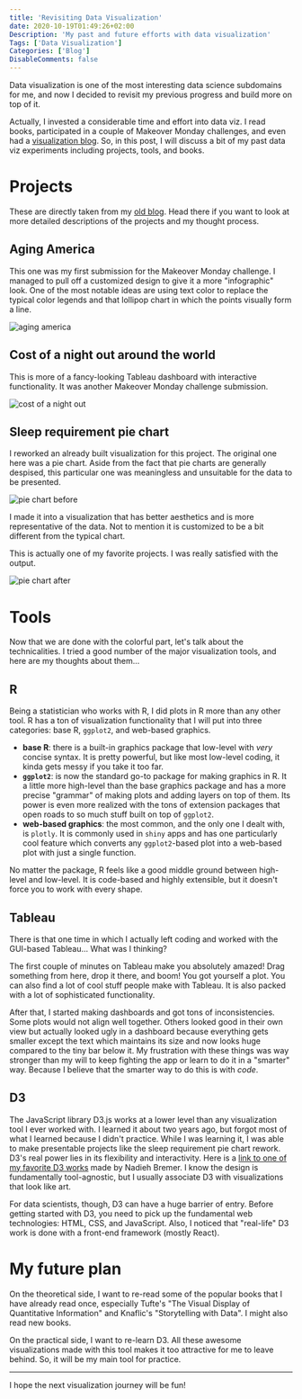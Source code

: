 ```yaml
---
title: 'Revisiting Data Visualization'
date: 2020-10-19T01:49:26+02:00
Description: 'My past and future efforts with data visualization'
Tags: ['Data Visualization']
Categories: ['Blog']
DisableComments: false
---
```


Data visualization is one of the most interesting data science subdomains for
me, and now I decided to revisit my previous progress and build more on top
of it.

Actually, I invested a considerable time and effort into data viz. I read
books, participated in a couple of Makeover Monday challenges, and even had a
[visualization blog](https://vizplasty.wordpress.com/). So, in this post, I
will discuss a bit of my past data viz experiments including projects, tools,
and books.

# Projects

These are directly taken from my [old blog](https://vizplasty.wordpress.com/).
Head there if you want to look at more detailed descriptions of the projects
and my thought process.

## Aging America

This one was my first submission for the Makeover Monday challenge. I managed
to pull off a customized design to give it a more "infographic" look. One of
the most notable ideas are using text color to replace the typical color
legends and that lollipop chart in which the points visually form a line.

![aging america](/post/revisiting-data-visualization_files/aging_america.png)

## Cost of a night out around the world

This is more of a fancy-looking Tableau dashboard with interactive
functionality. It was another Makeover Monday challenge submission.

![cost of a night out](/post/revisiting-data-visualization_files/nightout.png)

## Sleep requirement pie chart

I reworked an already built visualization for this project. The original one
here was a pie chart. Aside from the fact that pie charts are generally
despised, this particular one was meaningless and unsuitable for the data to
be presented.

![pie chart before](/post/revisiting-data-visualization_files/pie_before.webp)

I made it into a visualization that has better aesthetics and is more
representative of the data. Not to mention it is customized to be a bit
different from the typical chart.

This is actually one of my favorite projects. I was really satisfied with the
output.

![pie chart after](/post/revisiting-data-visualization_files/pie_after.webp)

# Tools

Now that we are done with the colorful part, let's talk about the
technicalities. I tried a good number of the major visualization tools, and
here are my thoughts about them...

## R

Being a statistician who works with R, I did plots in R more than any other
tool. R has a ton of visualization functionality that I will put into three
categories: base R, `ggplot2`, and web-based graphics.

- **base R**: there is a built-in graphics package that low-level with _very_
  concise syntax. It is pretty powerful, but like most low-level coding, it
  kinda gets messy if you take it too far.
- **`ggplot2`**: is now the standard go-to package for making graphics in R.
  It a little more high-level than the base graphics package and has a more
  precise "grammar" of making plots and adding layers on top of them. Its
  power is even more realized with the tons of extension packages that
  open roads to so much stuff built on top of `ggplot2`.
- **web-based graphics**: the most common, and the only one I dealt with, is
  `plotly`. It is commonly used in `shiny` apps and has one particularly cool
  feature which converts any `ggplot2`-based plot into a web-based plot with
  just a single function.

No matter the package, R feels like a good middle ground between high-level
and low-level. It is code-based and highly extensible, but it doesn't force
you to work with every shape.

## Tableau

There is that one time in which I actually left coding and worked with the
GUI-based Tableau... What was I thinking?

The first couple of minutes on Tableau make you absolutely amazed! Drag
something from here, drop it there, and boom! You got yourself a plot. You
can also find a lot of cool stuff people make with Tableau. It is also packed
with a lot of sophisticated functionality.

After that, I started making dashboards and got tons of inconsistencies. Some
plots would not align well together. Others looked good in their own view but
actually looked ugly in a dashboard because everything gets smaller except
the text which maintains its size and now looks huge compared to the tiny bar
below it. My frustration with these things was way stronger than my will to
keep fighting the app or learn to do it in a "smarter" way. Because I believe
that the smarter way to do this is with _code_.

## D3

The JavaScript library D3.js works at a lower level than any visualization
tool I ever worked with. I learned it about two years ago, but forgot most of
what I learned because I didn't practice. While I was learning it, I was able
to make presentable projects like the sleep requirement pie chart rework.
D3's real power lies in its flexibility and interactivity. Here is a
[link to one of my favorite D3 works](https://www.visualcinnamon.com/portfolio/royal-constellations)
made by Nadieh Bremer. I know the design is fundamentally tool-agnostic, but
I usually associate D3 with visualizations that look like art.

For data scientists, though, D3 can have a huge barrier of entry. Before
getting started with D3, you need to pick up the fundamental web
technologies: HTML, CSS, and JavaScript. Also, I noticed that "real-life" D3
work is done with a front-end framework (mostly React).

# My future plan

On the theoretical side, I want to re-read some of the popular books that I
have already read once, especially Tufte's "The Visual Display of
Quantitative Information" and Knaflic's "Storytelling with Data". I might
also read new books.

On the practical side, I want to re-learn D3. All these awesome
visualizations made with this tool makes it too attractive for me to leave
behind. So, it will be my main tool for practice.

---

I hope the next visualization journey will be fun!
